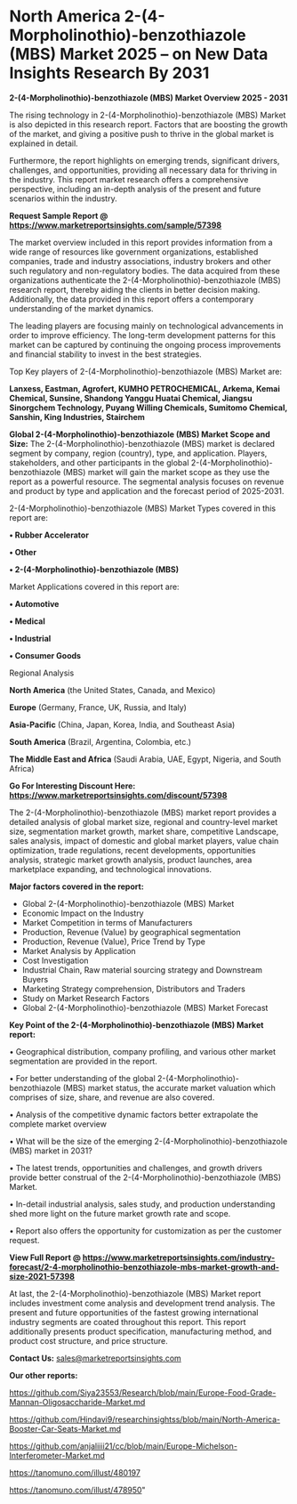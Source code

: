 # North America 2-(4-Morpholinothio)-benzothiazole (MBS) Market 2025 – on New Data Insights Research By 2031

<Strong> 2-(4-Morpholinothio)-benzothiazole (MBS) Market Overview 2025 - 2031</strong>

The rising technology in 2-(4-Morpholinothio)-benzothiazole (MBS) Market is also depicted in this research report. Factors that are boosting the growth of the market, and giving a positive push to thrive in the global market is explained in detail.

Furthermore, the report highlights on emerging trends, significant drivers, challenges, and opportunities, providing all necessary data for thriving in the industry. This report market research offers a comprehensive perspective, including an in-depth analysis of the present and future scenarios within the industry.

<strong>Request Sample Report @ <a href=https://www.marketreportsinsights.com/sample/57398>https://www.marketreportsinsights.com/sample/57398</a></strong>

The market overview included in this report provides information from a wide range of resources like government organizations, established companies, trade and industry associations, industry brokers and other such regulatory and non-regulatory bodies. The data acquired from these organizations authenticate the 2-(4-Morpholinothio)-benzothiazole (MBS) research report, thereby aiding the clients in better decision making. Additionally, the data provided in this report offers a contemporary understanding of the market dynamics.

The leading players are focusing mainly on technological advancements in order to improve efficiency. The long-term development patterns for this market can be captured by continuing the ongoing process improvements and financial stability to invest in the best strategies.

Top Key players of 2-(4-Morpholinothio)-benzothiazole (MBS) Market are:

<strong>Lanxess, Eastman, Agrofert, KUMHO PETROCHEMICAL, Arkema, Kemai Chemical, Sunsine, Shandong Yanggu Huatai Chemical, Jiangsu Sinorgchem Technology, Puyang Willing Chemicals, Sumitomo Chemical, Sanshin, King Industries, Stairchem</strong>

<strong><b>Global 2-(4-Morpholinothio)-benzothiazole (MBS) Market Scope and Size:</b></strong>
The 2-(4-Morpholinothio)-benzothiazole (MBS) market is declared segment by company, region (country), type, and application. Players, stakeholders, and other participants in the global 2-(4-Morpholinothio)-benzothiazole (MBS) market will gain the market scope as they use the report as a powerful resource. The segmental analysis focuses on revenue and product by type and application and the forecast period of 2025-2031.

2-(4-Morpholinothio)-benzothiazole (MBS) Market Types covered in this report are:

<strong>• Rubber Accelerator

• Other

• 2-(4-Morpholinothio)-benzothiazole (MBS)</strong>

Market Applications covered in this report are:

<strong>• Automotive

• Medical

• Industrial

• Consumer Goods</strong> 

Regional Analysis

<strong>North America</strong> (the United States, Canada, and Mexico)

<strong>Europe</strong> (Germany, France, UK, Russia, and Italy)

<strong>Asia-Pacific</strong> (China, Japan, Korea, India, and Southeast Asia)

<strong>South America</strong> (Brazil, Argentina, Colombia, etc.)

<strong>The Middle East and Africa</strong> (Saudi Arabia, UAE, Egypt, Nigeria, and South Africa)

<strong>Go For Interesting Discount Here: <a href=https://www.marketreportsinsights.com/discount/57398>https://www.marketreportsinsights.com/discount/57398</a></strong>

The 2-(4-Morpholinothio)-benzothiazole (MBS) market report provides a detailed analysis of global market size, regional and country-level market size, segmentation market growth, market share, competitive Landscape, sales analysis, impact of domestic and global market players, value chain optimization, trade regulations, recent developments, opportunities analysis, strategic market growth analysis, product launches, area marketplace expanding, and technological innovations.

<strong><b>Major factors covered in the report:</b></strong>
<ul>
  <li>Global 2-(4-Morpholinothio)-benzothiazole (MBS) Market </li>
  <li>Economic Impact on the Industry</li>
  <li>Market Competition in terms of Manufacturers</li>
  <li>Production, Revenue (Value) by geographical segmentation</li>
  <li>Production, Revenue (Value), Price Trend by Type</li>
  <li>Market Analysis by Application</li>
  <li>Cost Investigation</li>
  <li>Industrial Chain, Raw material sourcing strategy and Downstream Buyers</li>
  <li>Marketing Strategy comprehension, Distributors and Traders</li>
  <li>Study on Market Research Factors</li>
  <li>Global 2-(4-Morpholinothio)-benzothiazole (MBS) Market Forecast</li>
</ul>

<strong><b>Key Point of the 2-(4-Morpholinothio)-benzothiazole (MBS) Market report:</b></strong>

• Geographical distribution, company profiling, and various other market segmentation are provided in the report.

• For better understanding of the global 2-(4-Morpholinothio)-benzothiazole (MBS) market status, the accurate market valuation which comprises of size, share, and revenue are also covered.

• Analysis of the competitive dynamic factors better extrapolate the complete market overview

• What will be the size of the emerging 2-(4-Morpholinothio)-benzothiazole (MBS) market in 2031?

• The latest trends, opportunities and challenges, and growth drivers provide better construal of the 2-(4-Morpholinothio)-benzothiazole (MBS) Market.

• In-detail industrial analysis, sales study, and production understanding shed more light on the future market growth rate and scope.

• Report also offers the opportunity for customization as per the customer request.

<strong><b>View Full Report @ <a href=https://www.marketreportsinsights.com/industry-forecast/2-4-morpholinothio-benzothiazole-mbs-market-growth-and-size-2021-57398>https://www.marketreportsinsights.com/industry-forecast/2-4-morpholinothio-benzothiazole-mbs-market-growth-and-size-2021-57398</a></b></strong>


At last, the 2-(4-Morpholinothio)-benzothiazole (MBS) Market report includes investment come analysis and development trend analysis. The present and future opportunities of the fastest growing international industry segments are coated throughout this report. This report additionally presents product specification, manufacturing method, and product cost structure, and price structure.

<strong>Contact Us:</strong>
sales@marketreportsinsights.com

<strong>Our other reports:</strong>

<a href=https://github.com/Siya23553/Research/blob/main/Europe-Food-Grade-Mannan-Oligosaccharide-Market.md>https://github.com/Siya23553/Research/blob/main/Europe-Food-Grade-Mannan-Oligosaccharide-Market.md</a>

<a href=https://github.com/Hindavi9/researchinsightss/blob/main/North-America-Booster-Car-Seats-Market.md>https://github.com/Hindavi9/researchinsightss/blob/main/North-America-Booster-Car-Seats-Market.md</a>

<a href=https://github.com/anjaliiii21/cc/blob/main/Europe-Michelson-Interferometer-Market.md>https://github.com/anjaliiii21/cc/blob/main/Europe-Michelson-Interferometer-Market.md</a>

<a href=https://tanomuno.com/illust/480197>https://tanomuno.com/illust/480197</a>

<a href=https://tanomuno.com/illust/478950>https://tanomuno.com/illust/478950</a>"
